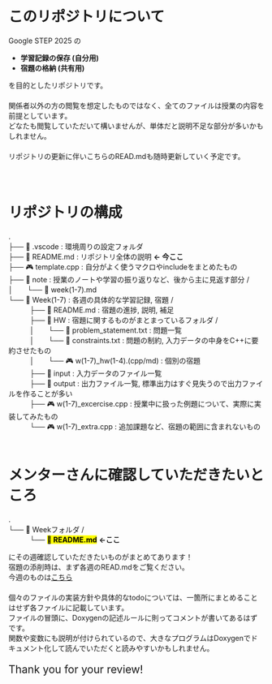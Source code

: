 # このリポジトリについて
Google STEP 2025 の　  
- **学習記録の保存 (自分用)**　  
- **宿題の格納 (共有用)**　  
  
を目的としたリポジトリです。　  
　  
関係者以外の方の閲覧を想定したものではなく、全てのファイルは授業の内容を前提としています。　  
どなたも閲覧していただいて構いませんが、単体だと説明不足な部分が多いかもしれません。　  
　  
リポジトリの更新に伴いこちらのREAD.mdも随時更新していく予定です。　  
　  
　  
# リポジトリの構成　  
.　  
├── 📂 .vscode : 環境周りの設定フォルダ　  
├── 📕 README.md : リポジトリ全体の説明 **← 今ここ**　  
├── 🎮 template.cpp : 自分がよく使うマクロやincludeをまとめたもの　  
├── 📂 note : 授業のノートや学習の振り返りなど、後から主に見返す部分 /　  
│　　└── 📕 week(1-7).md　  
└── 📂 Week(1-7) : 各週の具体的な学習記録, 宿題 /　  
　　　├── 📕 README.md : 宿題の進捗, 説明, 補足　  
　　　├── 📂 HW : 宿題に関するものがまとまっているフォルダ /　  
　　　│　　└── 📄 problem_statement.txt : 問題一覧　  
　　　│　　└── 📄 constraints.txt : 問題の制約, 入力データの中身をC++に要約させたもの　  
　　　│　　└── 🎮 w(1-7)_hw(1-4).(cpp/md) : 個別の宿題　  
　　　├── 📂 input : 入力データのファイル一覧　  
　　　├── 📁 output : 出力ファイル一覧, 標準出力はすぐ見失うので出力ファイルを作ることが多い　  
　　　├── 🎮 w(1-7)_excercise.cpp : 授業中に扱った例題について、実際に実装してみたもの　  
　　　└── 🎮 w(1-7)_extra.cpp : 追加課題など、宿題の範囲に含まれないもの　   
　  
# メンターさんに確認していただきたいところ　  
.　  
└── 📂 Weekフォルダ /　  
　　　└── <mark>**📕 README.md**</mark> **←ここ**　  
  
にその週確認していただきたいものがまとめてあります！　  
宿題の添削時は、まず各週のREAD.mdをご覧ください。　  
今週のものは[こちら](https://github.com/ponzudomo/google-step/blob/main/Week2/README.md)　  
　  
個々のファイルの実装方針や具体的なtodoについては、一箇所にまとめることはせず各ファイルに記載しています。　  
ファイルの冒頭に、Doxygenの記述ルールに則ってコメントが書いてあるはずです。　  
関数や変数にも説明が付けられているので、大きなプログラムはDoxygenでドキュメント化して読んでいただくと読みやすいかもしれません。　  
　  
<span style="font-size:150%">Thank you for your review!</span>

